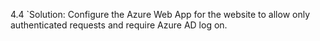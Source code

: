 4.4
`Solution: Configure the Azure Web App for the website to allow only authenticated requests and require Azure AD log on.